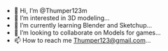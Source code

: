 - 👋 Hi, I’m @Thumper123m
- 👀 I’m interested in 3D modeling...
- 🌱 I’m currently learning Blender and Sketchup...
- 💞️ I’m looking to collaborate on Models for games...
- 📫 How to reach me Thumper123@gmail.com...

<!---
Thumper123m/Thumper123m is a ✨ special ✨ repository because its `README.md` (this file) appears on your GitHub profile.
You can click the Preview link to take a look at your changes.
--->
